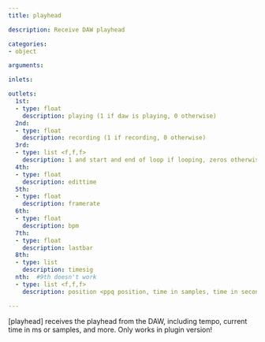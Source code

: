 ```yaml
---
title: playhead

description: Receive DAW playhead

categories:
- object

arguments:

inlets:

outlets:
  1st:
  - type: float
    description: playing (1 if daw is playing, 0 otherwise)
  2nd:
  - type: float
    description: recording (1 if recording, 0 otherwise)
  3rd:
  - type: list <f,f,f>
    description: 1 and start and end of loop if looping, zeros otherwise
  4th:
  - type: float
    description: edittime
  5th:
  - type: float
    description: framerate
  6th:
  - type: float
    description: bpm
  7th:
  - type: float
    description: lastbar
  8th:
  - type: list
    description: timesig
  nth:  #9th doesn't work
  - type: list <f,f,f>
    description: position <ppq position, time in samples, time in seconds>

---
```


[playhead] receives the playhead from the DAW, including tempo, current time in ms or samples, and more. Only works in plugin version!

